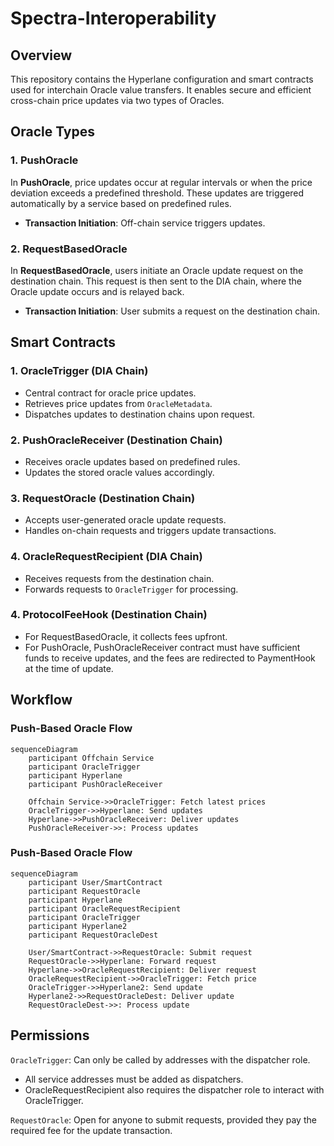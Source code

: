 # Spectra-Interoperability

## Overview
This repository contains the Hyperlane configuration and smart contracts used for interchain Oracle value transfers. It enables secure and efficient cross-chain price updates via two types of Oracles.

## Oracle Types
### 1. PushOracle
In **PushOracle**, price updates occur at regular intervals or when the price deviation exceeds a predefined threshold. These updates are triggered automatically by a service based on predefined rules.
- **Transaction Initiation**: Off-chain service triggers updates.

### 2. RequestBasedOracle
In **RequestBasedOracle**, users initiate an Oracle update request on the destination chain. This request is then sent to the DIA chain, where the Oracle update occurs and is relayed back.
- **Transaction Initiation**: User submits a request on the destination chain.

## Smart Contracts
### 1. **OracleTrigger** (DIA Chain)
- Central contract for oracle price updates.
- Retrieves price updates from `OracleMetadata`.
- Dispatches updates to destination chains upon request.

### 2. **PushOracleReceiver** (Destination Chain)
- Receives oracle updates based on predefined rules.
- Updates the stored oracle values accordingly.

### 3. **RequestOracle** (Destination Chain)
- Accepts user-generated oracle update requests.
- Handles on-chain requests and triggers update transactions.

### 4. **OracleRequestRecipient** (DIA Chain)
- Receives requests from the destination chain.
- Forwards requests to `OracleTrigger` for processing.

### 4. **ProtocolFeeHook** (Destination Chain)
- For RequestBasedOracle, it collects fees upfront.
- For PushOracle, PushOracleReceiver contract must have sufficient funds to receive updates, and the fees are redirected to PaymentHook at the time of update.

## Workflow
### **Push-Based Oracle Flow**
```mermaid
sequenceDiagram
    participant Offchain Service
    participant OracleTrigger
    participant Hyperlane
    participant PushOracleReceiver

    Offchain Service->>OracleTrigger: Fetch latest prices
    OracleTrigger->>Hyperlane: Send updates
    Hyperlane->>PushOracleReceiver: Deliver updates
    PushOracleReceiver->>: Process updates
```

### **Push-Based Oracle Flow**

```mermaid
sequenceDiagram
    participant User/SmartContract
    participant RequestOracle
    participant Hyperlane
    participant OracleRequestRecipient
    participant OracleTrigger
    participant Hyperlane2
    participant RequestOracleDest

    User/SmartContract->>RequestOracle: Submit request
    RequestOracle->>Hyperlane: Forward request
    Hyperlane->>OracleRequestRecipient: Deliver request
    OracleRequestRecipient->>OracleTrigger: Fetch price
    OracleTrigger->>Hyperlane2: Send update
    Hyperlane2->>RequestOracleDest: Deliver update
    RequestOracleDest->>: Process update
```


## Permissions

`OracleTrigger`: Can only be called by addresses with the dispatcher role.
- All service addresses must be added as dispatchers.
- OracleRequestRecipient also requires the dispatcher role to interact with OracleTrigger.

`RequestOracle`: Open for anyone to submit requests, provided they pay the required fee for the update transaction.


